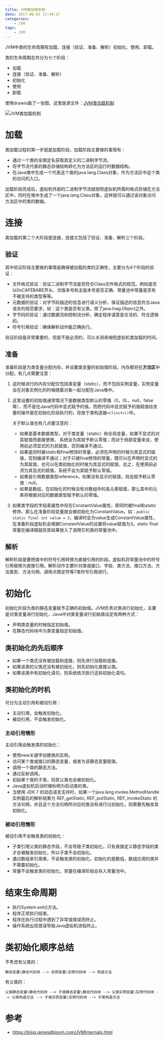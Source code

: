 ```yaml
---
title: JVM类加载机制
date: 2017-06-03 21:44:17
categories: 
	- JVM
tags:
	- JVM
---
```


JVM中类的生命周期有加载、连接（验证、准备、解析）初始化、使用、卸载。

<!--more-->

类的生命周期总共分为七个阶段：

- 加载
- 连接（验证、准备、解析）
- 初始化
- 使用
- 卸载

使用drawio画了一张图，这里是源文件：[JVM类加载机制](JVM类加载机制.drawio)

![JVM类加载机制](./JVM类加载机制/JVM类加载机制.png)

# 加载

类加载过程的第一步就是加载阶段，加载阶段主要做的事情有：

- 通过一个类的全限定名获取其定义的二进制字节流。
- 将字节流代表的静态存储结构转化为方法区的运行时数据结构。
- 在Java堆中生成一个代表这个类的java.lang.Class对象，作为方法区中这个类的访问的入口。

加载阶段完成后，虚拟机外部的二进制字节流就按照虚拟机所需的格式存储在方法区中，同时在堆中生成了一个java.lang.Class对象，这样就可以通过该对象访问方法区中的类的数据。

# 连接

类加载的第二个大阶段是连接，连接又包括了验证、准备、解析三个阶段。

## 验证

其中验证阶段主要做的事情是确保被加载的类的正确性，主要分为4个阶段的验证：

- 文件格式验证：验证二进制字节流是否符合Class文件格式的规范。例如是否以0xCAFEBABE开头、次版本号和主版本号是否正确、常量池中常量是否有不被支持的类型等等。
- 元数据的验证：对字节码描述的信息进行语义分析，保证描述的信息符合Java语言的规范要求，如：这个类是否有父类，除了java.lnag.Object之外。
- 字节码的验证：通过数据流和控制流分析，确定程序语意是合法的、符合逻辑的。
- 符号引用验证：确保解析动作能正确执行。

验证阶段是非常重要的，但是不是必须的，可以关闭来缩短虚拟机类加载的时间。

## 准备

准备阶段是为类变量分配内存，并设置类变量的初始值阶段，内存都将在**方法区**中分配。有几点需要注意：

1. 这时候进行的内存分配仅包括类变量（static），而不包括实例变量，实例变量会在对象实例化的时候随着对象一起分配在Java堆中。

2. 这里设置的初始值通常情况下是数据类型默认的零值（0，0L，null，false等），而不是在Java代码中显式赋予的值。而把代码中显式赋予的值赋值给变量的操作是在初始化阶段执行的，存放于类构造器`<clinit>()`中。

   关于默认值也有几点要注意的：

   - 如果是基本数据类型，对于类变量（static）和全局变量，如果不显式的对其赋值而直接使用， 系统会为其赋予默认零值；而对于局部变量来说，使用前必须显式的为其赋值，否则编译不通过。
   - 如果是同时被static和final修饰的常量，必须在声明的时候为其显式的赋值，否则编译不通过；对于只被final修饰的常量，既可以在声明时显式的为其赋值，也可以在类初始化的时候为其显式的赋值，总之，在使用前必须为其显式的赋值，系统不会为其赋予默认零值。
   - 如果是引用数据类型reference，如果没有显示的赋值，则会赋予默认零值：null。
   - 如果是数组，在初始化的时候没有对数组中的各元素赋值，那么其中的元素将根据对应的数据类型赋予默认的零值。

3. 如果类字段的字段表属性中存在ConstantValue属性，即同时被final和static修饰，那么在准备阶段变量就会被初始化为ConstantValue。如：`public static final int value = 3`，编译时会为value生成ConstantValue属性，在准备阶段虚拟机会根据ConstantValue的设置将value赋值为3。static final常量在编译期就将其结果放入了调用它的类的常量池中。

## 解析

解析阶段是要把类中的符号引用转换为直接引用的阶段。虚拟机将常量池中的符号引用替换为直接引用。解析动作主要针对类或接口、字段、类方法、接口方法、方法类型、方法句柄、调用点限定符等7类符号引用进行。

# 初始化

初始化阶段为类的静态变量赋予正确的初始值。JVM负责对类进行初始化，主要是对类变量进行初始化，Java中对类变量进行初始值设定有两种方式：

- 声明类变量的时候指定初始值。
- 在静态代码块中为类变量指定初始值。

## 类初始化的先后顺序

- 如果一个类还没有被加载和连接，则先进行加载和连接。
- 如果该类的父类还没有被初始化，则先初始化直接父类。
- 如果该类中有初始化语句，则系统依次执行这些初始化语句。

## 类初始化的时机

可分为主动引用和被动引用：

- 主动引用，会触发初始化。
- 被动引用，不会触发初始化。

### 主动引用情形

主动引用会触发类的初始化：

- 使用new关键字创建类的实例。
- 访问某个类或接口的静态变量，或者为该静态变量赋值。
- 调用一个类的静态方法。
- 通过反射调用。
- 初始某个类的子类，则其父类也会被初始化。
- Java虚拟机启动时被标明为启动类的类。
- 当使用 JDK.7 的动态语言支持时，如果一个java.lang.invoke.MethodHandle 实例最后的解析结果为 REF_getStatic, REF_putStatic, REF_invokeStatic 的方法句柄，并且这个方法句柄所对应的类没有进行过初始化，则需要先触发其初始化。

### 被动引用情形

被动引用不会触发类的初始化：

- 子类引用父类的静态字段，不会导致子类初始化，只有直接定义静态字段的类才会被触发初始化，所以子类不会初始化。
- 通过数组来引用类，不会触发类的初始化，初始化的是数组，数组应用的类并不需要初始化。
- 常量不会触发类的初始化，常量在编译阶段会存入常量池中。

# 结束生命周期

- 执行System.exit()方法。
- 程序正常执行结束。
- 程序在执行过程中遇到了异常或错误而终止。
- 操作系统出现错误导致Java虚拟机进程终止。

# 类初始化顺序总结

不考虑有父类的：

```
静态变量\静态代码块 --> 实例变量\实例代码块 --> 构造方法
```

有父类的：

```
父类静态变量\静态代码块 --> 子类静态变量\静态代码块 --> 父类实例变量\实例代码块 --> 父类构造方法 --> 子类实例变量\实例代码块 --> 子类构造方法
```

# 参考

- https://blog.jamesdbloom.com/JVMInternals.html